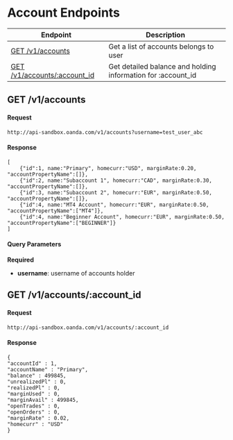 # Account Endpoints

| Endpoint | Description |
| ---- | ---- |
| [GET /v1/accounts](https://github.com/oanda/apidocs/blob/master/sections/accounts.md#get-v1accounts) | Get a list of accounts belongs to user |
| [GET /v1/accounts/:account_id](https://github.com/oanda/apidocs/blob/master/sections/accounts.md#get-v1accountsaccount_id) | Get detailed balance and holding information for :account_id |

## GET /v1/accounts

#### Request
    http://api-sandbox.oanda.com/v1/accounts?username=test_user_abc

#### Response
    [
        {"id":1, name:"Primary", homecurr:"USD", marginRate:0.20, "accountPropertyName":[]},
        {"id":2, name:"Subaccount 1", homecurr:"CAD", marginRate:0.30, "accountPropertyName":[]},
        {"id":3, name:"Subaccount 2", homecurr:"EUR", marginRate:0.50, "accountPropertyName":[]},
        {"id":4, name:"MT4 Account", homecurr:"EUR", marginRate:0.50, "accountPropertyName":["MT4"]},
        {"id":4, name:"Beginner Account", homecurr:"EUR", marginRate:0.50, "accountPropertyName":["BEGINNER"]}
    ]

#### Query Parameters
**Required**

* **username**: username of accounts holder


## GET /v1/accounts/:account_id
#### Request
    http://api-sandbox.oanda.com/v1/accounts/:account_id

#### Response
    {
	"accountId" : 1,
	"accountName" : "Primary",
	"balance" : 499845,
	"unrealizedPl" : 0,
	"realizedPl" : 0,
	"marginUsed" : 0,
	"marginAvail" : 499845,
	"openTrades" : 0,
	"openOrders" : 0,
	"marginRate" : 0.02,
	"homecurr" : "USD"
    }
